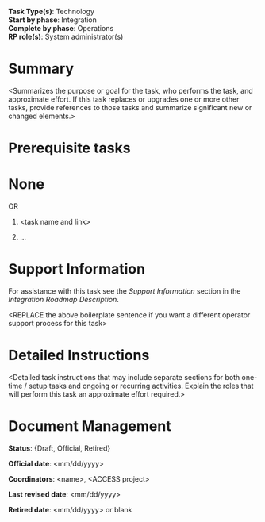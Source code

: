 **Task Type(s)**: Technology  
**Start by phase**: Integration  
**Complete by phase**: Operations  
**RP role(s)**: System administrator(s)

# Summary

\<Summarizes the purpose or goal for the task, who performs the task, and approximate effort. If this task replaces or upgrades one or more other tasks, provide references to those tasks and summarize significant new or changed elements.\>

# Prerequisite tasks

# None

OR

1.  \<task name and link\>

2.  …

# Support Information

For assistance with this task see the *Support Information* section in the *Integration Roadmap Description*.

\<REPLACE the above boilerplate sentence if you want a different operator support process for this task\>

# Detailed Instructions

\<Detailed task instructions that may include separate sections for both one-time / setup tasks and ongoing or recurring activities. Explain the roles that will perform this task an approximate effort required.\>

# Document Management

**Status**: {Draft, Official, Retired}

**Official date**: \<mm/dd/yyyy\>

**Coordinators**: \<name\>, \<ACCESS project\>

**Last revised date**: \<mm/dd/yyyy\>

**Retired date**: \<mm/dd/yyyy\> or blank
